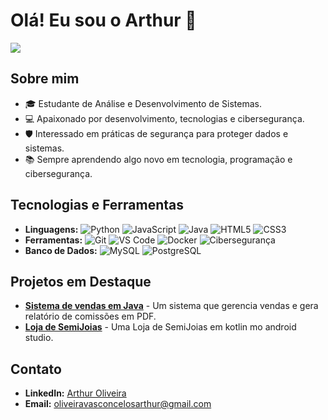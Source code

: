 # Olá! Eu sou o Arthur 👋

<img src="https://readme-typing-svg.demolab.com/?lines=Bem-vindo+ao+meu+perfil!;Estudante+de+ADS;Confira+meus+projetos+👇&font=Fira%20Code&center=true&width=440&height=45&color=58a6ff&vCenter=true&pause=1000&size=22" />

## Sobre mim
- 🎓 Estudante de Análise e Desenvolvimento de Sistemas.
- 💻 Apaixonado por desenvolvimento, tecnologias e cibersegurança.
- 🛡️ Interessado em práticas de segurança para proteger dados e sistemas.
- 📚 Sempre aprendendo algo novo em tecnologia, programação e cibersegurança.

## Tecnologias e Ferramentas
- **Linguagens:** ![Python](https://img.shields.io/badge/-Python-3776AB?logo=python&logoColor=white&style=for-the-badge) ![JavaScript](https://img.shields.io/badge/-JavaScript-F7DF1E?logo=javascript&logoColor=black&style=for-the-badge) ![Java](https://img.shields.io/badge/-Java-007396?logo=java&logoColor=white&style=for-the-badge) ![HTML5](https://img.shields.io/badge/-HTML5-E34F26?logo=html5&logoColor=white&style=for-the-badge) ![CSS3](https://img.shields.io/badge/-CSS3-1572B6?logo=css3&logoColor=white&style=for-the-badge)
- **Ferramentas:** ![Git](https://img.shields.io/badge/-Git-F05032?logo=git&logoColor=white&style=for-the-badge) ![VS Code](https://img.shields.io/badge/-VS%20Code-007ACC?logo=visual-studio-code&logoColor=white&style=for-the-badge) ![Docker](https://img.shields.io/badge/-Docker-2496ED?logo=docker&logoColor=white&style=for-the-badge) ![Cibersegurança](https://img.shields.io/badge/-Cibersegurança-000000?logo=shield&logoColor=white&style=for-the-badge)
- **Banco de Dados:** ![MySQL](https://img.shields.io/badge/-MySQL-4479A1?logo=mysql&logoColor=white&style=for-the-badge) ![PostgreSQL](https://img.shields.io/badge/-PostgreSQL-336791?logo=postgresql&logoColor=white&style=for-the-badge)


## Projetos em Destaque
- [**Sistema de vendas em Java**](https://github.com/Arthurolv/sistema-de-venda-em-java) - Um sistema que gerencia vendas e gera relatório de comissões em PDF.
- [**Loja de SemiJoias**](https://github.com/Arthurolv/aplicativo-loja-de-semijoias) - Uma Loja de SemiJoias em kotlin mo android studio.

## Contato
- **LinkedIn:** [Arthur Oliveira](https://www.linkedin.com/in/arthur-oliveira-vasconcelos-24b17b214)
- **Email:** oliveiravasconcelosarthur@gmail.com

